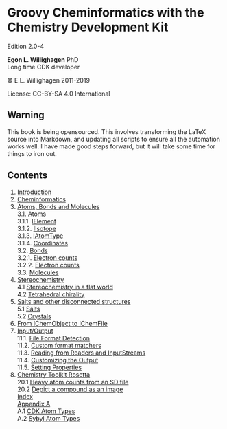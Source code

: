 # Groovy Cheminformatics with the Chemistry Development Kit

Edition 2.0-4

**Egon L. Willighagen** PhD<br />
Long time CDK developer

© E.L. Willighagen 2011-2019

License: CC-BY-SA 4.0 International

## Warning

This book is being opensourced. This involves transforming the LaTeX source into Markdown,
and updating all scripts to ensure all the automation works well. I have made good
steps forward, but it will take some time for things to iron out.

## Contents

1. [Introduction](introduction.i.md) <br />
2. [Cheminformatics](cheminfo.i.md) <br />
3. [Atoms, Bonds and Molecules](atomsbonds.i.md) <br />
3.1. [Atoms](atomsbonds.i.md#atoms) <br />
3.1.1. [IElement](atomsbonds.i.md#ielement) <br />
3.1.2. [IIsotope](atomsbonds.i.md#iisotope) <br />
3.1.3. [IAtomType](atomsbonds.i.md#iatomtype) <br />
3.1.4. [Coordinates](atomsbonds.i.md#coordinates) <br />
3.2. [Bonds](atomsbonds.i.md#bonds) <br />
3.2.1. [Electron counts](atomsbonds.i.md#electron-counts) <br />
3.2.2. [Electron counts](atomsbonds.i.md#bond-stereochemistry) <br />
3.3. [Molecules](atomsbonds.i.md#molecules) <br />
4. [Stereochemistry](stereo.i.md) <br />
4.1 [Stereochemistry in a flat world](stereo.i.md#stereochemistry-in-a-flat-world) <br />
4.2 [Tetrahedral chirality](stereo.i.md#tetrahedral-chirality) <br />
5. [Salts and other disconnected structures](salts.i.md) <br />
5.1 [Salts](salts.i.md#salts) <br />
5.2 [Crystals](salts.i.md#crystals) <br />
9. [From IChemObject to IChemFile](chemobject.i.md) <br />
11. [Input/Output](io.i.md) <br />
11.1. [File Format Detection](io.i.md#file-format-detection) <br />
11.2. [Custom format matchers](io.i.md#custom-format-matchers) <br />
11.3. [Reading from Readers and InputStreams](io.i.md#reading-from-readers-and-inputstreams) <br />
11.4. [Customizing the Output](io.i.md#customizing-the-output) <br />
11.5. [Setting Properties](io.i.md#setting-properties) <br />
20. [Chemistry Toolkit Rosetta](ctr.i.md) <br />
20.1 [Heavy atom counts from an SD file](ctr.i.md#heavy-atom-counts-from-an-sd-file) <br />
20.2 [Depict a compound as an image](ctr.i.md#depict-a-compound-as-an-image) <br />
[Index](indexList.i.md) <br />
[Appendix A](appatomtypes.i.md) <br />
A.1 [CDK Atom Types](appatomtypes.i.md#cdk-atom-types) <br />
A.2 [Sybyl Atom Types](appatomtypes.i.md#sybyl-atom-types) <br />
